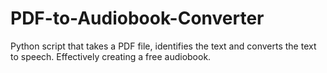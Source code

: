 # PDF-to-Audiobook-Converter
Python script that takes a PDF file, identifies the text and converts the text to speech. Effectively creating a free audiobook.
